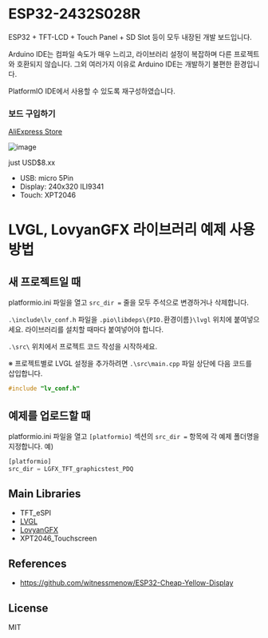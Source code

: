 # ESP32-2432S028R

ESP32 + TFT-LCD + Touch Panel + SD Slot 등이 모두 내장된 개발 보드입니다.

Arduino IDE는 컴파일 속도가 매우 느리고, 라이브러리 설정이 복잡하며 다른 프로젝트와 호환되지 않습니다.
그외 여러가지 이유로 Arduino IDE는 개발하기 불편한 환경입니다.

PlatformIO IDE에서 사용할 수 있도록 재구성하였습니다.

### 보드 구입하기

[AliExpress Store](https://s.click.aliexpress.com/e/_oEkDPab)

![image](https://github.com/user-attachments/assets/0a4fbbd2-c4fa-48ef-bc53-e8ed9a881e4e)

just USD$8.xx

- USB: micro 5Pin
- Display: 240x320 ILI9341
- Touch: XPT2046

# LVGL, LovyanGFX 라이브러리 예제 사용 방법
## 새 프로젝트일 때
platformio.ini 파일을 열고
`src_dir =` 줄을 모두 주석으로 변경하거나 삭제합니다.

`.\include\lv_conf.h` 파일을 `.pio\libdeps\{PIO.`환경이름`}\lvgl` 위치에 붙여넣으세요. 라이브러리를 설치할 때마다 붙여넣어야 합니다.

`.\src\` 위치에서 프로젝트 코드 작성을 시작하세요.

※ 프로젝트별로 LVGL 설정을 추가하려면 `.\src\main.cpp` 파일 상단에 다음 코드를 삽입합니다.
```cpp
#include "lv_conf.h"
```

## 예제를 업로드할 때
platformio.ini 파일을 열고 `[platformio]` 섹션의 `src_dir =` 항목에 각 예제 폴더명을 지정합니다.
예)
```py
[platformio]
src_dir = LGFX_TFT_graphicstest_PDQ
```

## Main Libraries
- TFT_eSPI
- [LVGL](https://github.com/lvgl/lvgl)
- [LovyanGFX](https://github.com/lovyan03/LovyanGFX)
- XPT2046_Touchscreen

## References
- https://github.com/witnessmenow/ESP32-Cheap-Yellow-Display

## License
MIT
